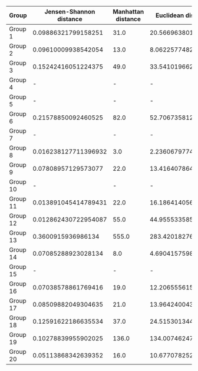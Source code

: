 |  Group  |  Jensen-Shannon distance  |  Manhattan distance  |  Euclidean distance  |  Submission time  |  
|  ---  |  ---  |  ---  |  ---  |  ---  |  
|  Group 1  |  0.09886321799158251  |  31.0  |  20.566963801203133  |  15:24:15  |  
|  Group 2  |  0.09610009938542054  |  13.0  |  8.06225774829855  |  15:17:21  |  
|  Group 3  |  0.15242416051224375  |  49.0  |  33.54101966249684  |  15:21:29  |  
|  Group 4  |  -  |  -  |  -  |  -  |  
|  Group 5  |  -  |  -  |  -  |  -  |  
|  Group 6  |  0.21578850092460525  |  82.0  |  52.706735812417755  |  15:20:14  |  
|  Group 7  |  -  |  -  |  -  |  -  |  
|  Group 8  |  0.016238127711396932  |  3.0  |  2.23606797749979  |  15:24:46  |  
|  Group 9  |  0.07808957129573077  |  22.0  |  13.416407864998739  |  15:19:47  |  
|  Group 10  |  -  |  -  |  -  |  -  |  
|  Group 11  |  0.013891045414789431  |  22.0  |  16.186414056238647  |  15:53:30  |  
|  Group 12  |  0.012862430722954087  |  55.0  |  44.955533585978046  |  15:22:21  |  
|  Group 13  |  0.3600915936986134  |  555.0  |  283.4201827675651  |  15:30:08  |  
|  Group 14  |  0.07085288923028134  |  8.0  |  4.69041575982343  |  15:29:56  |  
|  Group 15  |  -  |  -  |  -  |  -  |  
|  Group 16  |  0.07038578861769416  |  19.0  |  12.206555615733702  |  15:26:20  |  
|  Group 17  |  0.08509882049304635  |  21.0  |  13.96424004376894  |  15:52:44  |  
|  Group 18  |  0.12591622186635534  |  37.0  |  24.515301344262525  |  15:56:01  |  
|  Group 19  |  0.10278839955902025  |  136.0  |  134.00746247877393  |  15:28:53  |  
|  Group 20  |  0.05113868342639352  |  16.0  |  10.677078252031311  |  15:30:34  |